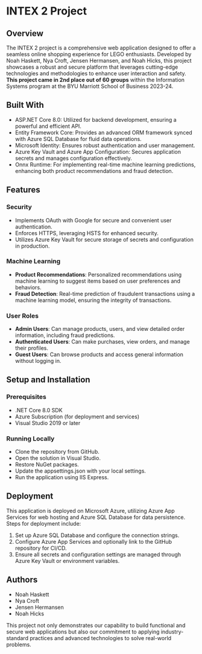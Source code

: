 # INTEX 2 Project
## Overview
The INTEX 2 project is a comprehensive web application designed to offer a seamless online shopping experience for LEGO enthusiasts. Developed by Noah Haskett, Nya Croft, Jensen Hermansen, and Noah Hicks, this project showcases a robust and secure platform that leverages cutting-edge technologies and methodologies to enhance user interaction and safety. **This project came in 2nd place out of 60 groups** within the Information Systems program at the BYU Marriott School of Business 2023-24.
## Built With
- ASP.NET Core 8.0: Utilized for backend development, ensuring a powerful and efficient API.
- Entity Framework Core: Provides an advanced ORM framework synced with Azure SQL Database for fluid data operations.
- Microsoft Identity: Ensures robust authentication and user management.
- Azure Key Vault and Azure App Configuration: Secures application secrets and manages configuration effectively.
- Onnx Runtime: For implementing real-time machine learning predictions, enhancing both product recommendations and fraud detection.
## Features
### Security
- Implements OAuth with Google for secure and convenient user authentication.
- Enforces HTTPS, leveraging HSTS for enhanced security.
- Utilizes Azure Key Vault for secure storage of secrets and configuration in production.
### Machine Learning
- **Product Recommendations**: Personalized recommendations using machine learning to suggest items based on user preferences and behaviors.
- **Fraud Detection**: Real-time prediction of fraudulent transactions using a machine learning model, ensuring the integrity of transactions.
### User Roles
- **Admin Users**: Can manage products, users, and view detailed order information, including fraud predictions.
- **Authenticated Users**: Can make purchases, view orders, and manage their profiles.
- **Guest Users**: Can browse products and access general information without logging in.
## Setup and Installation
### Prerequisites
- .NET Core 8.0 SDK
- Azure Subscription (for deployment and services)
- Visual Studio 2019 or later
### Running Locally
- Clone the repository from GitHub.
- Open the solution in Visual Studio.
- Restore NuGet packages.
- Update the appsettings.json with your local settings.
- Run the application using IIS Express.
## Deployment
This application is deployed on Microsoft Azure, utilizing Azure App Services for web hosting and Azure SQL Database for data persistence. Steps for deployment include:

1. Set up Azure SQL Database and configure the connection strings.
2. Configure Azure App Services and optionally link to the GitHub repository for CI/CD.
3. Ensure all secrets and configuration settings are managed through Azure Key Vault or environment variables.
## Authors
- Noah Haskett
- Nya Croft
- Jensen Hermansen
- Noah Hicks

This project not only demonstrates our capability to build functional and secure web applications but also our commitment to applying industry-standard practices and advanced technologies to solve real-world problems.
